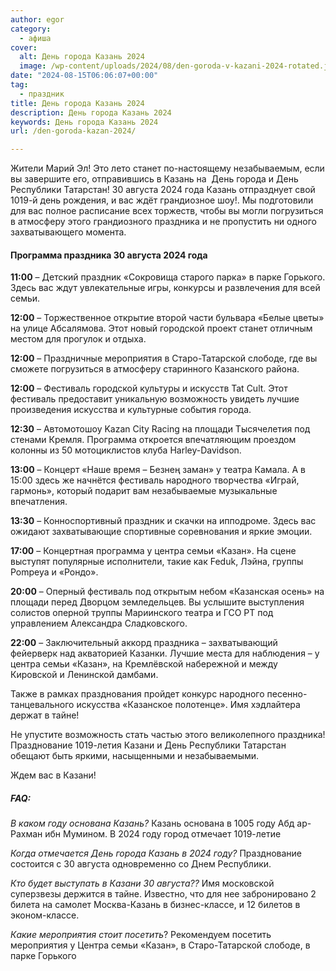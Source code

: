 ```yaml
---
author: egor
category:
  - афиша
cover:
  alt: День города Казань 2024
  image: /wp-content/uploads/2024/08/den-goroda-v-kazani-2024-rotated.jpg
date: "2024-08-15T06:06:07+00:00"
tag:
  - праздник
title: День города Казань 2024
description: День города Казань 2024
keywords: День города Казань 2024
url: /den-goroda-kazan-2024/

---
```

Жители Марий Эл! Это лето станет по-настоящему незабываемым, если вы завершите его, отправившись в Казань на  День города и День Республики Татарстан! 30 августа 2024 года Казань отпразднует свой 1019-й день рождения, и вас ждёт грандиозное шоу!. Мы подготовили для вас полное расписание всех торжеств, чтобы вы могли погрузиться в атмосферу этого грандиозного праздника и не пропустить ни одного захватывающего момента.

#### Программа праздника 30 августа 2024 года

 **11:00** – Детский праздник «Сокровища старого парка» в парке Горького. Здесь вас ждут увлекательные игры, конкурсы и развлечения для всей семьи.

**12:00** – Торжественное открытие второй части бульвара «Белые цветы» на улице Абсалямова. Этот новый городской проект станет отличным местом для прогулок и отдыха.

**12:00** – Праздничные мероприятия в Старо-Татарской слободе, где вы сможете погрузиться в атмосферу старинного Казанского района.

**12:00** – Фестиваль городской культуры и искусств Tat Cult. Этот фестиваль предоставит уникальную возможность увидеть лучшие произведения искусства и культурные события города.

**12:30** – Автомотошоу Kazan City Racing на площади Тысячелетия под стенами Кремля. Программа откроется впечатляющим проездом колонны из 50 мотоциклистов клуба Harley-Davidson.

**13:00** – Концерт «Наше время – Безнең заман» у театра Камала. А в 15:00 здесь же начнётся фестиваль народного творчества «Играй, гармонь», который подарит вам незабываемые музыкальные впечатления.

**13:30** – Конноспортивный праздник и скачки на ипподроме. Здесь вас ожидают захватывающие спортивные соревнования и яркие эмоции.

**17:00** – Концертная программа у центра семьи «Казан». На сцене выступят популярные исполнители, такие как Feduk, Лэйна, группы Pompeya и «Рондо».

**20:00** – Оперный фестиваль под открытым небом «Казанская осень» на площади перед Дворцом земледельцев. Вы услышите выступления солистов оперной труппы Мариинского театра и ГСО РТ под управлением Александра Сладковского.

**22:00** – Заключительный аккорд праздника – захватывающий фейерверк над акваторией Казанки. Лучшие места для наблюдения – у центра семьи «Казан», на Кремлёвской набережной и между Кировской и Ленинской дамбами.

Также в рамках празднования пройдет конкурс народного песенно-танцевального искусства «Казанское полотенце». Имя хэдлайтера держат в тайне!

Не упустите возможность стать частью этого великолепного праздника! Празднование 1019-летия Казани и День Республики Татарстан обещают быть яркими, насыщенными и незабываемыми.

Ждем вас в Казани!

##### FAQ:

 _В каком году основана Казань?_
Казань основана в 1005 году Абд ар-Рахман ибн Мумином. В 2024 году город отмечает 1019-летие

_Когда отмечается День города Казань в 2024 году?_
Празднование состоится с 30 августа одновременно со Днем Республики.

_Кто будет выступать в Казани 30 августа??_
Имя московской суперзвезы держится в тайне. Известно, что для нее забронировано 2 билета на самолет Москва-Казань в бизнес-классе, и 12 билетов в эконом-классе.

_Какие мероприятия стоит посетить_?
Рекомендуем посетить мероприятия у Центра семьи «Казан», в Старо-Татарской слободе, в парке Горького

